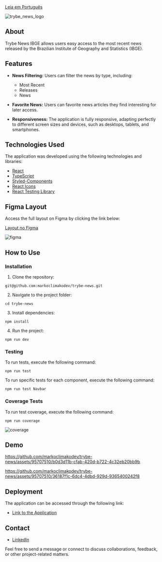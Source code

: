 [Leia em Português](/README.md)


![trybe_news_logo](https://github.com/markoclimakodev/trybe-news/assets/95707510/3abab91b-8f76-42a8-99ae-b1cc2f56ce59)

## About 

Trybe News IBGE allows users easy access to the most recent news released by the Brazilian Institute of Geography and Statistics (IBGE).

## Features

- **News Filtering:** Users can filter the news by type, including:
  - Most Recent
  - Releases
  - News

- **Favorite News:** Users can favorite news articles they find interesting for later access.
- **Responsiveness:** The application is fully responsive, adapting perfectly to different screen sizes and devices, such as desktops, tablets, and smartphones.

## Technologies Used

The application was developed using the following technologies and libraries:

- [React](https://reactjs.org/)
- [TypeScript](https://www.typescriptlang.org/)
- [Styled-Components](https://styled-components.com/)
- [React Icons](https://react-icons.github.io/react-icons/)
- [React Testing Library](https://testing-library.com/docs/react-testing-library/intro/)

## Figma Layout
Access the full layout on Figma by clicking the link below:

[Layout no Figma](https://www.figma.com/file/QcFPl535QoNnGnuhz5LRf6/Trybe-News-IBGE?type=design&node-id=0%3A1&mode=design&t=6oXmwm9PP6LUjM9M-1)


![figma](https://github.com/markoclimakodev/trybe-news/assets/95707510/bf9d0474-c529-486b-9501-74f3fe40fa3a)



## How to Use

### Installation
1. Clone the repository:
```
git@github.com:markoclimakodev/trybe-news.git
```
2. Navigate to the project folder:

```
cd trybe-news
```
3. Install dependencies:
```
npm install
```
4. Run the project:
```
npm run dev
```

### Testing
To run tests, execute the following command:
```
npm run test
```
To run specific tests for each component, execute the following command:
```
npm run test Navbar
```
### Coverage Tests
To run test coverage, execute the following command:
```
npm run coverage
```
![coverage](https://github.com/markoclimakodev/trybe-news/assets/95707510/b4055446-e2fe-407b-919f-215e7c7baa4b)
## Demo

https://github.com/markoclimakodev/trybe-news/assets/95707510/b0d3d11b-cfab-420d-b722-4c32eb20bb9b

https://github.com/markoclimakodev/trybe-news/assets/95707510/36187f1c-6dc4-4dbd-929d-9365400242f8

## Deployment

The application can be accessed through the following link:

- [Link to the Application](https://trybe-news.vercel.app/)

## Contact

- [LinkedIn](https://www.linkedin.com/in/markoclimako/)

Feel free to send a message or connect to discuss collaborations, feedback, or other project-related matters.
